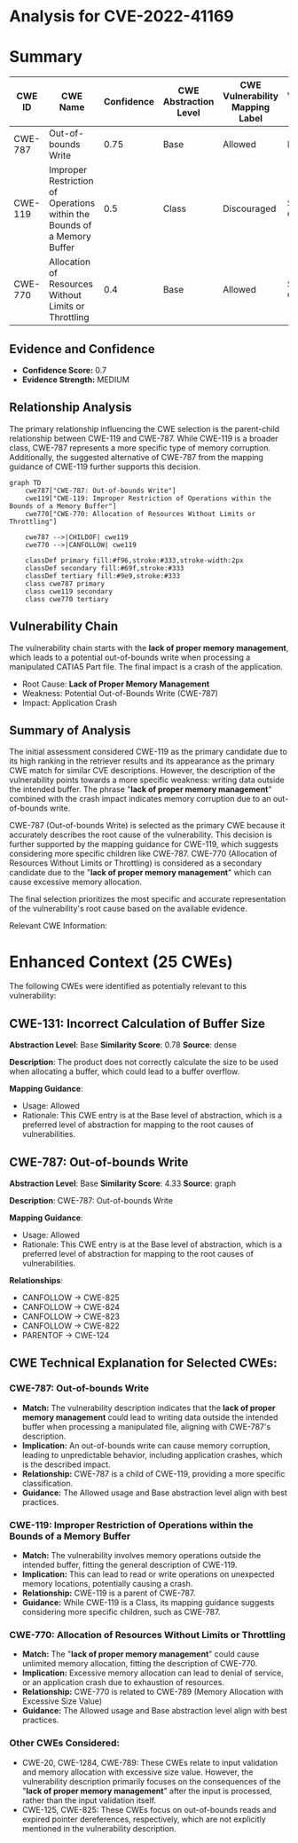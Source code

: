 # Analysis for CVE-2022-41169

# Summary
| CWE ID | CWE Name | Confidence | CWE Abstraction Level | CWE Vulnerability Mapping Label | CWE-Vulnerability Mapping Notes |
|---|---|---|---|---|---|
| CWE-787 | Out-of-bounds Write | 0.75 | Base | Allowed | Primary CWE |
| CWE-119 | Improper Restriction of Operations within the Bounds of a Memory Buffer | 0.5 | Class | Discouraged | Secondary Candidate |
| CWE-770 | Allocation of Resources Without Limits or Throttling | 0.4 | Base | Allowed | Secondary Candidate |

## Evidence and Confidence

*   **Confidence Score:** 0.7
*   **Evidence Strength:** MEDIUM

## Relationship Analysis
The primary relationship influencing the CWE selection is the parent-child relationship between CWE-119 and CWE-787. While CWE-119 is a broader class, CWE-787 represents a more specific type of memory corruption. Additionally, the suggested alternative of CWE-787 from the mapping guidance of CWE-119 further supports this decision.
```mermaid
graph TD
    cwe787["CWE-787: Out-of-bounds Write"]
    cwe119["CWE-119: Improper Restriction of Operations within the Bounds of a Memory Buffer"]
    cwe770["CWE-770: Allocation of Resources Without Limits or Throttling"]

    cwe787 -->|CHILDOF| cwe119
    cwe770 -->|CANFOLLOW| cwe119

    classDef primary fill:#f96,stroke:#333,stroke-width:2px
    classDef secondary fill:#69f,stroke:#333
    classDef tertiary fill:#9e9,stroke:#333
    class cwe787 primary
    class cwe119 secondary
    class cwe770 tertiary
```

## Vulnerability Chain
The vulnerability chain starts with the **lack of proper memory management**, which leads to a potential out-of-bounds write when processing a manipulated CATIA5 Part file. The final impact is a crash of the application.
  - Root Cause: **Lack of Proper Memory Management**
  - Weakness: Potential Out-of-Bounds Write (CWE-787)
  - Impact: Application Crash

## Summary of Analysis
The initial assessment considered CWE-119 as the primary candidate due to its high ranking in the retriever results and its appearance as the primary CWE match for similar CVE descriptions. However, the description of the vulnerability points towards a more specific weakness: writing data outside the intended buffer. The phrase "**lack of proper memory management**" combined with the crash impact indicates memory corruption due to an out-of-bounds write.

CWE-787 (Out-of-bounds Write) is selected as the primary CWE because it accurately describes the root cause of the vulnerability. This decision is further supported by the mapping guidance for CWE-119, which suggests considering more specific children like CWE-787.
CWE-770 (Allocation of Resources Without Limits or Throttling) is considered as a secondary candidate due to the "**lack of proper memory management**" which can cause excessive memory allocation.

The final selection prioritizes the most specific and accurate representation of the vulnerability's root cause based on the available evidence.

Relevant CWE Information:

# Enhanced Context (25 CWEs)
The following CWEs were identified as potentially relevant to this vulnerability:

## CWE-131: Incorrect Calculation of Buffer Size
**Abstraction Level**: Base
**Similarity Score**: 0.78
**Source**: dense

**Description**:
The product does not correctly calculate the size to be used when allocating a buffer, which could lead to a buffer overflow.

**Mapping Guidance**:
- Usage: Allowed
- Rationale: This CWE entry is at the Base level of abstraction, which is a preferred level of abstraction for mapping to the root causes of vulnerabilities.

## CWE-787: Out-of-bounds Write
**Abstraction Level**: Base
**Similarity Score**: 4.33
**Source**: graph

**Description**:
CWE-787: Out-of-bounds Write

**Mapping Guidance**:
- Usage: Allowed
- Rationale: This CWE entry is at the Base level of abstraction, which is a preferred level of abstraction for mapping to the root causes of vulnerabilities.

**Relationships**:
- CANFOLLOW -> CWE-825
- CANFOLLOW -> CWE-824
- CANFOLLOW -> CWE-823
- CANFOLLOW -> CWE-822
- PARENTOF -> CWE-124

## CWE Technical Explanation for Selected CWEs:

### CWE-787: Out-of-bounds Write
*   **Match:** The vulnerability description indicates that the **lack of proper memory management** could lead to writing data outside the intended buffer when processing a manipulated file, aligning with CWE-787's description.
*   **Implication:** An out-of-bounds write can cause memory corruption, leading to unpredictable behavior, including application crashes, which is the described impact.
*   **Relationship:** CWE-787 is a child of CWE-119, providing a more specific classification.
*   **Guidance:** The Allowed usage and Base abstraction level align with best practices.

### CWE-119: Improper Restriction of Operations within the Bounds of a Memory Buffer
*   **Match:** The vulnerability involves memory operations outside the intended buffer, fitting the general description of CWE-119.
*   **Implication:** This can lead to read or write operations on unexpected memory locations, potentially causing a crash.
*   **Relationship:** CWE-119 is a parent of CWE-787.
*   **Guidance:** While CWE-119 is a Class, its mapping guidance suggests considering more specific children, such as CWE-787.

### CWE-770: Allocation of Resources Without Limits or Throttling
*   **Match:** The "**lack of proper memory management**" could cause unlimited memory allocation, fitting the description of CWE-770.
*   **Implication:** Excessive memory allocation can lead to denial of service, or an application crash due to exhaustion of resources.
*   **Relationship:** CWE-770 is related to CWE-789 (Memory Allocation with Excessive Size Value)
*   **Guidance:** The Allowed usage and Base abstraction level align with best practices.

### Other CWEs Considered:
*   CWE-20, CWE-1284, CWE-789: These CWEs relate to input validation and memory allocation with excessive size value. However, the vulnerability description primarily focuses on the consequences of the "**lack of proper memory management**" after the input is processed, rather than the input validation itself.
*   CWE-125, CWE-825: These CWEs focus on out-of-bounds reads and expired pointer dereferences, respectively, which are not explicitly mentioned in the vulnerability description.